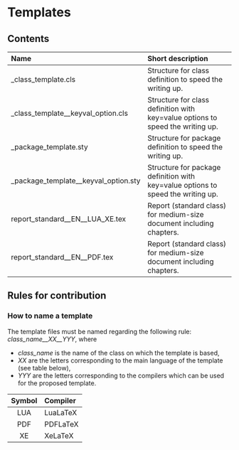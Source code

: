 Templates
=========


Contents
--------

| Name									| Short description																	|
| :-------------------------------- 	| :-------------------------------------------------------------------- 			|
| _class_template.cls					| Structure for class definition to speed the writing up.							|
| _class_template__keyval_option.cls	| Structure for class definition with key=value options to speed the writing up.	|
| _package_template.sty					| Structure for package definition to speed the writing up.							|
| _package_template__keyval_option.sty	| Structure for package definition with key=value options to speed the writing up.	|
| report_standard__EN__LUA_XE.tex		| Report (standard class) for medium-size document including chapters.				|
| report_standard__EN__PDF.tex			| Report (standard class) for medium-size document including chapters.				|



Rules for contribution
----------------------


### How to name a template

The template files must be named regarding the following rule:
*class_name__XX__YYY*,
where
* *class_name* is the name of the class on which the template is based,
* *XX* are the letters corresponding to the main language of the template (see table below),
* *YYY* are the letters corresponding to the compilers which can be used for the proposed template.

| Symbol | Compiler	|
| :----: | :------- |
| LUA	 | LuaLaTeX |
| PDF	 | PDFLaTeX |
| XE	 | XeLaTeX  |